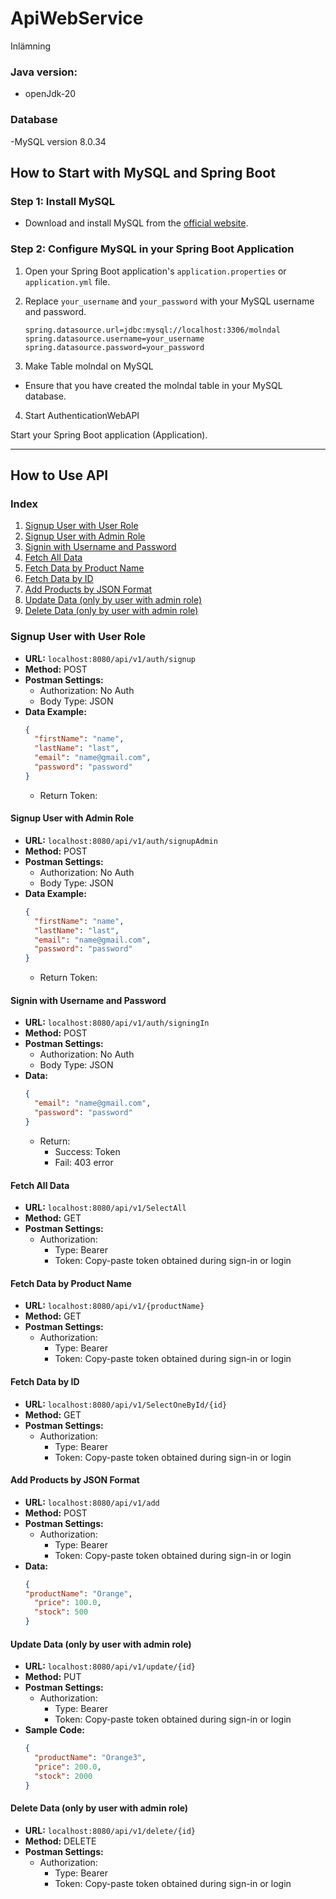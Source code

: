 # ApiWebService
Inlämning


### Java version:
- openJdk-20

### Database
-MySQL version 8.0.34


## How to Start with MySQL and Spring Boot

### Step 1: Install MySQL

- Download and install MySQL from the [official website](https://dev.mysql.com/downloads/).

### Step 2: Configure MySQL in your Spring Boot Application

1. Open your Spring Boot application's `application.properties` or `application.yml` file.

2. Replace `your_username` and `your_password` with your MySQL username and password.

   ```properties
   spring.datasource.url=jdbc:mysql://localhost:3306/molndal
   spring.datasource.username=your_username
   spring.datasource.password=your_password

3. Make Table molndal on MySQL
- Ensure that you have created the molndal table in your MySQL database.
4. Start AuthenticationWebAPI

Start your Spring Boot application (Application).

---

## How to Use API

### Index

1. [Signup User with User Role](#signup-user-with-user-role)
2. [Signup User with Admin Role](#signup-user-with-admin-role)
3. [Signin with Username and Password](#signin-with-username-and-password)
4. [Fetch All Data](#fetch-all-data)
5. [Fetch Data by Product Name](#fetch-data-by-product-name)
6. [Fetch Data by ID](#fetch-data-by-id)
7. [Add Products by JSON Format](#add-products-by-json-format)
8. [Update Data (only by user with admin role)](#update-data-only-by-user-with-admin-role)
9. [Delete Data (only by user with admin role)](#delete-data-only-by-user-with-admin-role)

### Signup User with User Role

- **URL:** `localhost:8080/api/v1/auth/signup`
- **Method:** POST
- **Postman Settings:**
    - Authorization: No Auth
    - Body Type: JSON
- **Data Example:**
  ```json
  {
    "firstName": "name",
    "lastName": "last",
    "email": "name@gmail.com",
    "password": "password"
  }
  ```
    - Return Token:

#### Signup User with Admin Role

- **URL:** `localhost:8080/api/v1/auth/signupAdmin`
- **Method:** POST
- **Postman Settings:**
    - Authorization: No Auth
    - Body Type: JSON
- **Data Example:**
  ```json
  {
    "firstName": "name",
    "lastName": "last",
    "email": "name@gmail.com",
    "password": "password"
  }
  ```
    - Return Token:

#### Signin with Username and Password

- **URL:** `localhost:8080/api/v1/auth/signingIn`
- **Method:** POST
- **Postman Settings:**
    - Authorization: No Auth
    - Body Type: JSON
- **Data:**
  ```json
  {
    "email": "name@gmail.com",
    "password": "password"
  }
  ```
    - Return:
        - Success: Token
        - Fail: 403 error

#### Fetch All Data

- **URL:** `localhost:8080/api/v1/SelectAll`
- **Method:** GET
- **Postman Settings:**
    - Authorization:
        - Type: Bearer
        - Token: Copy-paste token obtained during sign-in or login

#### Fetch Data by Product Name

- **URL:** `localhost:8080/api/v1/{productName}`
- **Method:** GET
- **Postman Settings:**
    - Authorization:
        - Type: Bearer
        - Token: Copy-paste token obtained during sign-in or login

#### Fetch Data by ID

- **URL:** `localhost:8080/api/v1/SelectOneById/{id}`
- **Method:** GET
- **Postman Settings:**
    - Authorization:
        - Type: Bearer
        - Token: Copy-paste token obtained during sign-in or login

#### Add Products by JSON Format

- **URL:** `localhost:8080/api/v1/add`
- **Method:** POST
- **Postman Settings:**
    - Authorization:
        - Type: Bearer
        - Token: Copy-paste token obtained during sign-in or login
- **Data:**
  ```json
  {
  "productName": "Orange",
    "price": 100.0,
    "stock": 500
  }
  ```

#### Update Data (only by user with admin role)

- **URL:** `localhost:8080/api/v1/update/{id}`
- **Method:** PUT
- **Postman Settings:**
    - Authorization:
        - Type: Bearer
        - Token: Copy-paste token obtained during sign-in or login
- **Sample Code:**
  ```json
  {
    "productName": "Orange3",
    "price": 200.0,
    "stock": 2000
  }
  ```

#### Delete Data (only by user with admin role)

- **URL:** `localhost:8080/api/v1/delete/{id}`
- **Method:** DELETE
- **Postman Settings:**
    - Authorization:
        - Type: Bearer
        - Token: Copy-paste token obtained during sign-in or login

